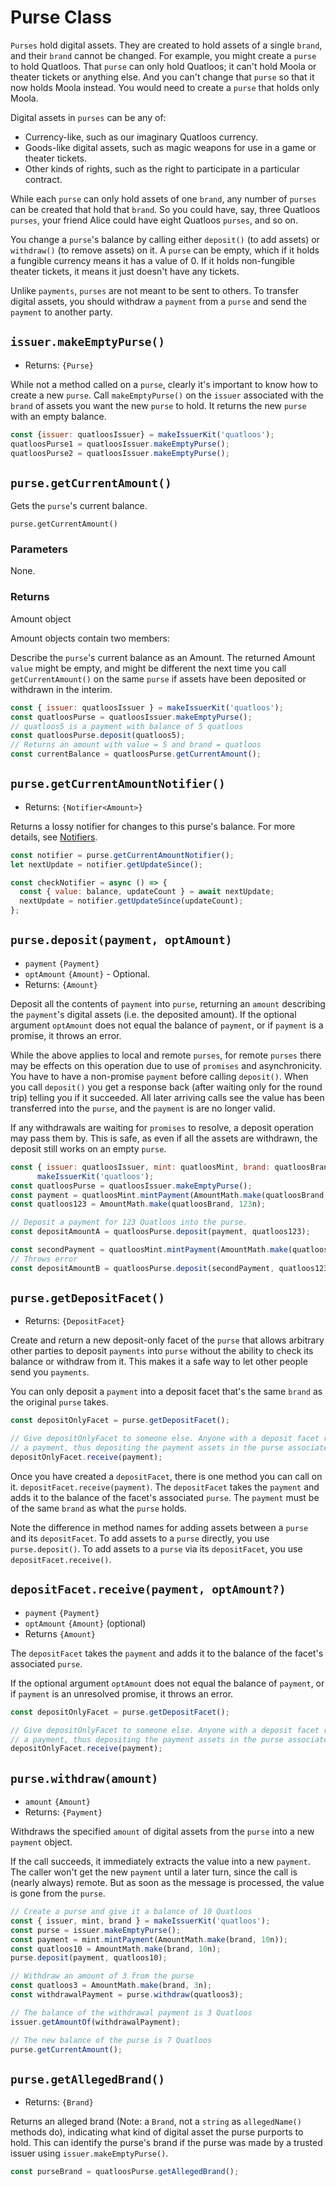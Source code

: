 # Purse Class

`Purses` hold digital assets. They are created to hold assets of a single `brand`,
and their `brand` cannot be changed. For example, you might create a `purse` to
hold Quatloos. That `purse` can only hold Quatloos; it can't hold Moola or theater
tickets or anything else. And you can't change that `purse` so that it now holds
Moola instead. You would need to create a `purse` that holds only Moola.

Digital assets in `purses` can be any of:
- Currency-like, such as our imaginary Quatloos currency.
- Goods-like digital assets, such as magic weapons for use in a game or theater tickets.
- Other kinds of rights, such as the right to participate in a particular contract.

While each `purse` can only hold assets of one `brand`, any number of `purses` can be
created that hold that `brand`. So you could have, say, three Quatloos `purses`, your
friend Alice could have eight Quatloos `purses`, and so on. 

You change a `purse`'s balance by calling either `deposit()` (to add assets)
or `withdraw()` (to remove assets) on it. A `purse` can be empty, which if it holds 
a fungible currency means it has a value of 0. If it holds non-fungible theater tickets,
it means it just doesn't have any tickets.

Unlike `payments`, `purses` are not meant to be sent to others. 
To transfer digital assets, you should withdraw a `payment` from a `purse` and
send the `payment` to another party.

## `issuer.makeEmptyPurse()`
- Returns: `{Purse}`

While not a method called on a `purse`, clearly it's important to know how
to create a new `purse`. Call `makeEmptyPurse()` on the `issuer` associated
with the `brand` of assets you want the new `purse` to hold. It returns the
new `purse` with an empty balance. 
```js
const {issuer: quatloosIssuer} = makeIssuerKit('quatloos');
quatloosPurse1 = quatloosIssuer.makeEmptyPurse();
quatloosPurse2 = quatloosIssuer.makeEmptyPurse();
```

## `purse.getCurrentAmount()`

Gets the `purse`'s current balance.

```
purse.getCurrentAmount()
```

### Parameters

None.

### Returns

Amount object

Amount objects contain two members:

Describe the `purse`'s current balance as an Amount.
The returned Amount `value` might be empty, and might be different the next time you
call `getCurrentAmount()` on the same `purse` if assets have been deposited or
withdrawn in the interim.

```js
const { issuer: quatloosIssuer } = makeIssuerKit('quatloos');
const quatloosPurse = quatloosIssuer.makeEmptyPurse();
// quatloos5 is a payment with balance of 5 quatloos
const quatloosPurse.deposit(quatloos5);
// Returns an amount with value = 5 and brand = quatloos
const currentBalance = quatloosPurse.getCurrentAmount();
```

## `purse.getCurrentAmountNotifier()`
- Returns: `{Notifier<Amount>}`

Returns a lossy notifier for changes to this purse's balance. For more details,
see [Notifiers](/conceptual/js-programming/notifiers.md).

```js
const notifier = purse.getCurrentAmountNotifier();
let nextUpdate = notifier.getUpdateSince();

const checkNotifier = async () => {
  const { value: balance, updateCount } = await nextUpdate;
  nextUpdate = notifier.getUpdateSince(updateCount);
};
```

## `purse.deposit(payment, optAmount)`
- `payment` `{Payment}`
- `optAmount` `{Amount}` - Optional. 
- Returns: `{Amount}`

Deposit all the contents of `payment` into `purse`, returning an `amount` describing the
`payment`'s digital assets (i.e. the deposited amount). If the optional argument `optAmount` does not equal the balance of
`payment`, or if `payment` is a promise, it throws an error.

While the above applies to local and remote `purses`, for remote `purses` there may be effects on 
this operation due to use of `promises` and asynchronicity. You 
have to have a non-promise `payment` before calling `deposit()`. 
When you call `deposit()` you get a response back (after waiting only for the round trip) 
telling you if it succeeded. All later arriving calls see the value has been transferred 
into the `purse`, and the `payment` is are no longer valid.

If any withdrawals are waiting for `promises` to resolve, a deposit operation
may pass them by. This is safe, as even if all the assets are withdrawn, the
deposit still works on an empty `purse`.

```js
const { issuer: quatloosIssuer, mint: quatloosMint, brand: quatloosBrand } = 
      makeIssuerKit('quatloos');
const quatloosPurse = quatloosIssuer.makeEmptyPurse();
const payment = quatloosMint.mintPayment(AmountMath.make(quatloosBrand, 123n));
const quatloos123 = AmountMath.make(quatloosBrand, 123n);

// Deposit a payment for 123 Quatloos into the purse. 
const depositAmountA = quatloosPurse.deposit(payment, quatloos123);

const secondPayment = quatloosMint.mintPayment(AmountMath.make(quatloosBrand, 100n));
// Throws error
const depositAmountB = quatloosPurse.deposit(secondPayment, quatloos123);

```

## `purse.getDepositFacet()`
- Returns: `{DepositFacet}`

Create and return a new deposit-only facet of the `purse` that allows arbitrary other parties to deposit `payments` into `purse` without the ability to check its balance or withdraw from it.
This makes it a safe way to let other people send you `payments`.

You can only deposit a `payment` into a deposit facet that's the same `brand` as the original `purse`
takes.
 
```js
const depositOnlyFacet = purse.getDepositFacet();

// Give depositOnlyFacet to someone else. Anyone with a deposit facet reference can tell it to receive
// a payment, thus depositing the payment assets in the purse associated with the deposit facet.
depositOnlyFacet.receive(payment);
```
Once you have created a `depositFacet`, there is one method you can call 
on it. `depositFacet.receive(payment)`. The `depositFacet` takes the `payment` 
and adds it to the balance of the facet's associated `purse`. The `payment` 
must be of the same `brand` as what the `purse` holds.

Note the difference in method names for adding assets between a `purse` and its `depositFacet`.
To add assets to a `purse` directly, you use `purse.deposit()`. To add assets
to a `purse` via its `depositFacet`, you use `depositFacet.receive()`.

## `depositFacet.receive(payment, optAmount?)`
- `payment` `{Payment}`
- `optAmount` `{Amount}` (optional)
- Returns `{Amount}`

The `depositFacet` takes the `payment` and adds it to the balance of the facet's associated `purse`. 

If the optional argument `optAmount` does not equal the balance of
`payment`, or if `payment` is an unresolved promise, it throws an error.

```js
const depositOnlyFacet = purse.getDepositFacet();

// Give depositOnlyFacet to someone else. Anyone with a deposit facet reference can tell it to receive
// a payment, thus depositing the payment assets in the purse associated with the deposit facet.
depositOnlyFacet.receive(payment);
```

## `purse.withdraw(amount)`


- `amount` `{Amount}`
- Returns: `{Payment}`

Withdraws the specified `amount` of digital assets from the `purse` into a new `payment` object.

If the call succeeds, it immediately extracts the value into a new `payment`. 
The caller won't get the new `payment` until a later turn, since the call is (nearly always) remote.
But as soon as the message is processed, the value is gone from the `purse`.

```js
// Create a purse and give it a balance of 10 Quatloos
const { issuer, mint, brand } = makeIssuerKit('quatloos');
const purse = issuer.makeEmptyPurse();
const payment = mint.mintPayment(AmountMath.make(brand, 10n));
const quatloos10 = AmountMath.make(brand, 10n);
purse.deposit(payment, quatloos10);

// Withdraw an amount of 3 from the purse
const quatloos3 = AmountMath.make(brand, 3n);
const withdrawalPayment = purse.withdraw(quatloos3);

// The balance of the withdrawal payment is 3 Quatloos
issuer.getAmountOf(withdrawalPayment);

// The new balance of the purse is 7 Quatloos
purse.getCurrentAmount();
```

## `purse.getAllegedBrand()`
- Returns: `{Brand}`

Returns an alleged brand (Note: a `Brand`, not a `string` as `allegedName()` methods do), 
indicating what kind of digital asset the purse purports to hold. This can identify the 
purse's brand if the purse was made by a trusted issuer using `issuer.makeEmptyPurse()`.

```js
const purseBrand = quatloosPurse.getAllegedBrand();
```
